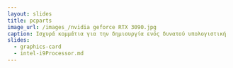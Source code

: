 ```yaml
---
layout: slides
title: pcparts
image_url: /images_/nvidia geforce RTX 3090.jpg
caption: Ισχυρά κομμάτια για την δημιουργία ενός δυνατού υπολογιστική 
slides:
  - graphics-card
  - intel-i9Processor.md
---
```

